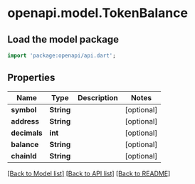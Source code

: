 # openapi.model.TokenBalance

## Load the model package
```dart
import 'package:openapi/api.dart';
```

## Properties
Name | Type | Description | Notes
------------ | ------------- | ------------- | -------------
**symbol** | **String** |  | [optional] 
**address** | **String** |  | [optional] 
**decimals** | **int** |  | [optional] 
**balance** | **String** |  | [optional] 
**chainId** | **String** |  | [optional] 

[[Back to Model list]](../README.md#documentation-for-models) [[Back to API list]](../README.md#documentation-for-api-endpoints) [[Back to README]](../README.md)


